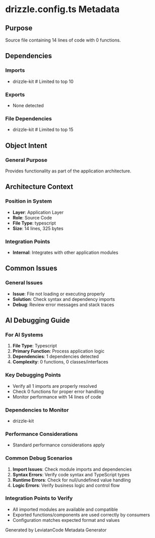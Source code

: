 # drizzle.config.ts Metadata

## Purpose
Source file containing 14 lines of code with 0 functions.

## Dependencies

### Imports
- drizzle-kit  # Limited to top 10

### Exports
- None detected

### File Dependencies
- drizzle-kit  # Limited to top 15

## Object Intent

### General Purpose
Provides functionality as part of the application architecture.

## Architecture Context

### Position in System
- **Layer**: Application Layer
- **Role**: Source Code
- **File Type**: typescript
- **Size**: 14 lines, 325 bytes

### Integration Points
- **Internal**: Integrates with other application modules

## Common Issues

### General Issues
- **Issue**: File not loading or executing properly
- **Solution**: Check syntax and dependency imports
- **Debug**: Review error messages and stack traces

## AI Debugging Guide

### For AI Systems
1. **File Type**: Typescript
2. **Primary Function**: Process application logic
3. **Dependencies**: 1 dependencies detected
4. **Complexity**: 0 functions, 0 classes/interfaces

### Key Debugging Points
- Verify all 1 imports are properly resolved
- Check 0 functions for proper error handling
- Monitor performance with 14 lines of code

### Dependencies to Monitor
- drizzle-kit

### Performance Considerations
- Standard performance considerations apply

### Common Debug Scenarios
1. **Import Issues**: Check module imports and dependencies
2. **Syntax Errors**: Verify code syntax and TypeScript types
3. **Runtime Errors**: Check for null/undefined value handling
4. **Logic Errors**: Verify business logic and control flow

### Integration Points to Verify
- All imported modules are available and compatible
- Exported functions/components are used correctly by consumers
- Configuration matches expected format and values

Generated by LeviatanCode Metadata Generator
